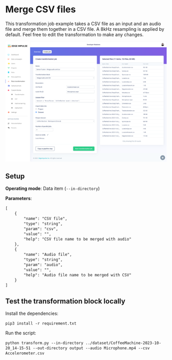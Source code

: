 # Merge CSV files

This transformation job example takes a CSV file as an input and an audio file and merge them together in a CSV file. A 8kHz resampling is applied by default. Feel free to edit the transformation to make any changes.

![Run job](https://github.com/edgeimpulse/transformation-blocks/blob/main/assets/merge-audio-time-series-csv/run-merge-audio-csv.png?raw=true)

## Setup

**Operating mode**: Data item (`--in-directory`)

**Parameters**:

```
[
    {
        "name": "CSV file",
        "type": "string",
        "param": "csv",
        "value": "",
        "help": "CSV file name to be merged with audio"
    },
    {
        "name": "Audio file",
        "type": "string",
        "param": "audio",
        "value": "",
        "help": "Audio file name to be merged with CSV"
    }
]
```

## Test the transformation block locally

Install the dependencies:
```
pip3 install -r requirement.txt
```
Run the script:
```
python transform.py --in-directory ../dataset/CoffeeMachine-2023-10-20_14-15-51 --out-directory output --audio Microphone.mp4 --csv Accelerometer.csv
```